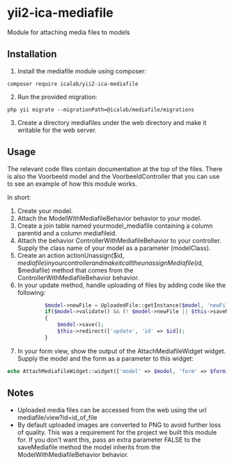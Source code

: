 # yii2-ica-mediafile
Module for attaching media files to models

## Installation

1. Install the mediafile module using composer:
```
composer require icalab/yii2-ica-mediafile
```
2. Run the provided migration:
```
php yii migrate --migrationPath=@icalab/mediafile/migrations
```
3. Create a directory mediafiles under the web directory and make it writable
   for the web server.

## Usage

The relevant code files contain documentation at the top of the files. There
is also the Voorbeeld model and the VoorbeeldController that you can use to
see an example of how this module works.

In short:

1. Create your model.
2. Attach the ModelWithMediafileBehavior behavior to your model.
3. Create a join table named yourmodel_mediafile containing a column parentid
   and a column mediafileid.
4. Attach the behavior ControllerWithMediafileBehavior to your controller.
   Supply the class name of your model as a parameter (modelClass).
5. Create an action actionUnassign($id, $mediafile) in your controller and
   make it call the unassignMediafile($id, $mediafile) method that comes from
   the ControllerWithMediafileBehavior behavior.
6. In your update method, handle uploading of files by adding code like the
   following:
```php
            $model->newFile = UploadedFile::getInstance($model, 'newFile');
            if($model->validate() && (! $model->newFile || $this->saveMediaFile($model)))
            {
                $model->save();
                $this->redirect(['update', 'id' => $id]);
            }
```
7. In your form view, show the output of the AttachMediafileWidget widget.
   Supply the model and the form as a parameter to this widget:

```php
echo AttachMediafileWidget::widget(['model' => $model, 'form' => $form]);
```

## Notes

* Uploaded media files can be accessed from the web using the url
  mediafile/view?id=id_of_file
* By default uploaded images are converted to PNG to avoid further loss of
  quality. This was a requirement for the project we built this module for.
  If you don't want this, pass an extra parameter FALSE to the saveMediafile
  method the model inherits from the ModelWithMediafileBehavior behavior.



